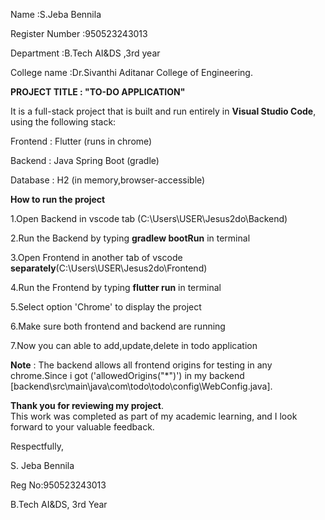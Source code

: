 Name            :S.Jeba Bennila 

Register Number :950523243013 

Department      :B.Tech AI&DS ,3rd year

College name    :Dr.Sivanthi Aditanar College of Engineering.

**PROJECT TITLE   : "TO-DO APPLICATION"**

It is a full-stack project that is built and run entirely in **Visual Studio Code**, using the following stack:

Frontend : Flutter (runs in chrome)

Backend  : Java Spring Boot (gradle)

Database : H2 (in memory,browser-accessible)

**How to run the project**

1.Open Backend in vscode tab (C:\Users\USER\Jesus2do\Backend)

2.Run the Backend by typing **gradlew bootRun** in terminal

3.Open Frontend in another tab of vscode **separately**(C:\Users\USER\Jesus2do\Frontend)

4.Run the Frontend by typing **flutter run** in terminal

5.Select option 'Chrome' to display the project

6.Make sure both frontend and backend are running

7.Now you can able to add,update,delete in todo application

**Note** : The backend allows all frontend origins for testing in any chrome.Since i got ('allowedOrigins("*")') in my backend [backend\src\main\java\com\todo\todo\config\WebConfig.java].


**Thank you for reviewing my project**.  
This work was completed as part of my academic learning, and I look forward to your valuable feedback.

Respectfully,  

S. Jeba Bennila

Reg No:950523243013

B.Tech AI&DS, 3rd Year  

